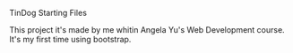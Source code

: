 TinDog Starting Files


This project it's made by me whitin Angela Yu's Web Development course.
It's my first time using bootstrap.
